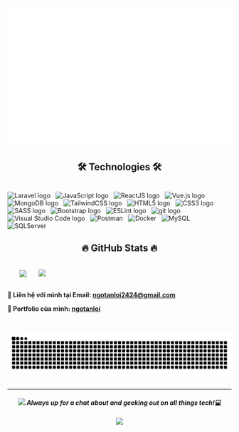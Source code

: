 <!-- Trungquandev -->
<a href="#" target="_blank">
  <img src="svg/ngotanloi.svg" width="1200" alt="NgoTanLoi01" />
</a>

<h2 align="center">🛠 Technologies 🛠</h2>
<br>
<!-- https://simpleicons.org/ -->
<span><img src="https://img.shields.io/badge/Laravel-282C34?logo=laravel&logoColor=E4003A" alt="Laravel logo" title="Laravel" height="25" /></span>
&nbsp;
<span><img src="https://img.shields.io/badge/JavaScript-282C34?logo=javascript&logoColor=F7DF1E" alt="JavaScript logo" title="JavaScript" height="25" /></span>
&nbsp;
<span><img src="https://img.shields.io/badge/ReactJS-282C34?logo=react&logoColor=61DAFB" alt="ReactJS logo" title="ReactJS" height="25" /></span>
&nbsp;
<span><img src="https://img.shields.io/badge/Vue.js-282C34?logo=vue.js&logoColor=4FC08D" alt="Vue.js logo" title="Vue.js" height="25" /></span>
&nbsp;
<span><img src="https://img.shields.io/badge/MongoDB-282C34?logo=mongodb&logoColor=47A248" alt="MongoDB logo" title="MongoDB" height="25" /></span>
&nbsp;
<span><img src="https://img.shields.io/badge/Tailwind%20CSS-282C34?logo=tailwind-css&logoColor=38B2AC" alt="TailwindCSS logo" title="TailwindCSS" height="25" /></span>
&nbsp;
<span><img src="https://img.shields.io/badge/HTML5-282C34?logo=html5&logoColor=E34F26" alt="HTML5 logo" title="HTML5" height="25" /></span>
&nbsp;
<span><img src="https://img.shields.io/badge/CSS3-282C34?logo=css3&logoColor=1572B6" alt="CSS3 logo" title="CSS3" height="25" /></span>
&nbsp;
<span><img src="https://img.shields.io/badge/Sass-282C34?logo=sass&logoColor=CC6699" alt="SASS logo" title="SASS" height="25" /></span>
&nbsp;
<span><img src="https://img.shields.io/badge/Bootstrap-282C34?logo=bootstrap&logoColor=7952B3" alt="Bootstrap logo" title="Bootstrap" height="25" /></span>
&nbsp;
<span><img src="https://img.shields.io/badge/ESLint-282C34?logo=eslint&logoColor=4B32C3" alt="ESLint logo" title="ESLint" height="25" /></span>
&nbsp;
<span><img src="https://img.shields.io/badge/git-282C34?logo=git&logoColor=F05032" alt="git logo" title="git" height="25" /></span>
&nbsp;
<span><img src="https://img.shields.io/badge/VS%20Code-282C34?logo=visual-studio-code&logoColor=007ACC" alt="Visual Studio Code logo" title="Visual Studio Code" height="25" /></span>
&nbsp;
<span><img src="https://img.shields.io/badge/Postman-282C34?logo=postman" alt="Postman" title="Postman" height="25" /></span>
&nbsp;
<span><img src="https://img.shields.io/badge/Docker-282C34?logo=docker" alt="Docker" title="Docker" height="25" /></span>
&nbsp;
<span><img src="https://img.shields.io/badge/MySQL-282C34?logo=mysql" alt="MySQL" title="MySQL" height="25" /></span>
&nbsp;
<span><img src="https://img.shields.io/badge/SQLServer-282C34?logo=sqlserver-282C34" alt="SQLServer" title="SQLServer" height="25" /></span>
&nbsp;

<br>
<h2 align="center">🔥 GitHub Stats 🔥</h2>
<!-- https://github.com/anuraghazra/github-readme-stats -->
<br>
<div align=center>
  <a href="#" title="NgoTanLoi01">
    <img width="315" align="center" src="https://github-readme-stats.vercel.app/api/top-langs/?username=NgoTanLoi01&hide=c%23,powershell,Mathematica,Ruby,Objective-C,Objective-C%2b%2b,Cuda&title_color=61dafb&text_color=ffffff&icon_color=61dafb&bg_color=20232a&langs_count=8&layout=compact&border_color=61dafb&hide_border=true" />
  </a>
  <a href="#" title="NgoTanLoi01">
    <img align="right" width="434" src="https://github-readme-stats.vercel.app/api?username=NgoTanLoi01&show_icons=true&theme=react&border_color=61dafb&hide_border=true" />
  </a>
</div>

<br>


<p>
  <strong>📧 Liên hệ với mình tại Email: <a href="mailto:ngotanloi2424@gmail.com" target="_top">ngotanloi2424@gmail.com</a></strong>
</p>

<p>
  <strong>📧 Portfolio của mình: <a href="https://ngotanloi01.github.io/" target="_top">ngotanloi</a></strong>
</p>



<br>


<div align="center">

  ![Snake animation](https://github.com/s-shemmee/s-shemmee/blob/output/github-contribution-grid-snake-dark.svg)

  ---
  #### <img src="https://camo.githubusercontent.com/8a9c7f854df987a0b488caf7b4ca6fb56e368e1a0b85602574da94c19d1c2d2e/68747470733a2f2f70687973696373677572756b756c2e66696c65732e776f726470726573732e636f6d2f323031392f30322f6368617261637465722d312e676966" width="60"> <em><b>Always up for a chat about and geeking out on all things tech!</b>💻</em>

  ![](https://komarev.com/ghpvc/?username=s-shemmee&color=blueviolet)

</div>
